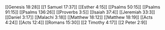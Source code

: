 [[Genesis 18:28]]
[[1 Samuel 17:37]]
[[Esther 4:15]]
[[Psalms 50:15]]
[[Psalms 91:15]]
[[Psalms 136:26]]
[[Proverbs 3:5]]
[[Isaiah 37:4]]
[[Jeremiah 33:3]]
[[Daniel 3:17]]
[[Malachi 3:18]]
[[Matthew 18:12]]
[[Matthew 18:19]]
[[Acts 4:24]]
[[Acts 12:4]]
[[Romans 15:30]]
[[2 Timothy 4:17]]
[[2 Peter 2:9]]
